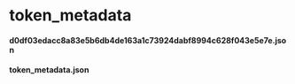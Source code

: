 # token_metadata
#### d0df03edacc8a83e5b6db4de163a1c73924dabf8994c628f043e5e7e.json
#### token_metadata.json
